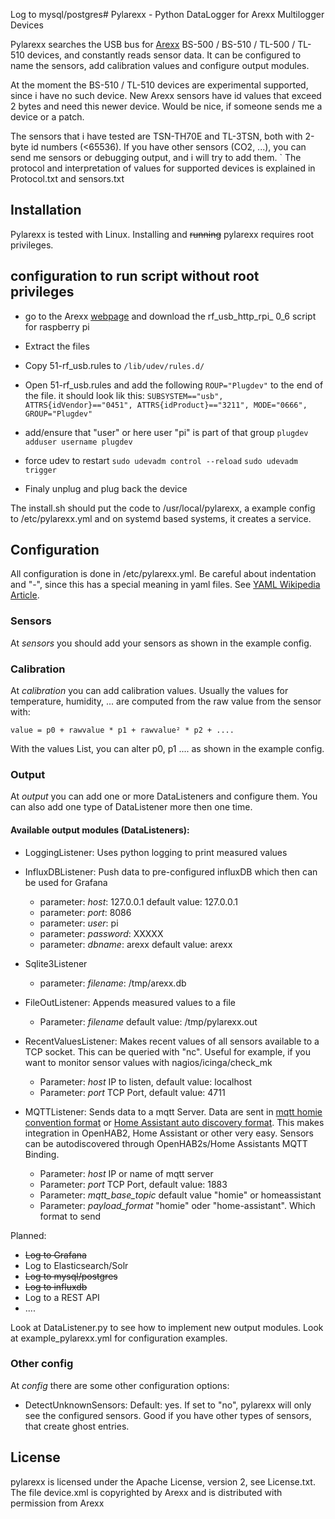 Log to mysql/postgres# Pylarexx - Python DataLogger for Arexx Multilogger Devices

Pylarexx searches the USB bus for [Arexx](http://www.arexx.com/templogger/html/en/index.php) BS-500 / BS-510 / TL-500 / TL-510 devices, and constantly reads sensor data. It can be configured to name the sensors, add calibration values and configure output modules.

At the moment the BS-510 / TL-510 devices are experimental supported, since i have no such device. New Arexx sensors have id values that exceed 2 bytes and need this newer device. Would be nice, if someone sends me a device or a patch.

The sensors that i have tested are TSN-TH70E and TL-3TSN, both with 2-byte id numbers (<65536). If you have other sensors (CO2, ...), you can send me sensors or debugging output, and i will try to add them.
`
The protocol and interpretation of values for supported devices is explained in Protocol.txt and sensors.txt
  
## Installation

Pylarexx is tested with Linux. Installing and ~~running~~ pylarexx requires root privileges.

## configuration to run script without root privileges 

- go to the Arexx [webpage](http://www.arexx.com/templogger/html/de/software.php) and download the rf_usb_http_rpi_ 0_6 script for raspberry pi
- Extract the files

- Copy 51-rf_usb.rules to `/lib/udev/rules.d/`
- Open 51-rf_usb.rules and add the following `ROUP="Plugdev"` to the end of the file. it should look lik this:
`SUBSYSTEM=="usb", ATTRS{idVendor}=="0451", ATTRS{idProduct}=="3211", MODE="0666", GROUP="Plugdev"`

- add/ensure that "user" or here user "pi" is part of that group `plugdev`
`adduser username plugdev`

- force udev to restart
`sudo udevadm control --reload`
`sudo udevadm trigger`
- Finaly unplug and plug back the device



The install.sh should put the code to /usr/local/pylarexx, a example config to /etc/pylarexx.yml and on systemd based systems, it creates a service.

## Configuration

All configuration is done in /etc/pylarexx.yml. Be careful about indentation and "-", since this has a special meaning in yaml files. See [YAML Wikipedia Article](https://en.wikipedia.org/wiki/YAML).

### Sensors
At *sensors* you should add your sensors as shown in the example config.

### Calibration
At *calibration* you can add calibration values. Usually the values for temperature, humidity, ... are computed from the raw value from the sensor with:

`value = p0 + rawvalue * p1 + rawvalue² * p2 + ....`

With the values List, you can alter p0, p1 .... as shown in the example config.

### Output

At *output* you can add one or more DataListeners and configure them. You can also add one type of DataListener more then one time.

#### Available output modules (DataListeners):

- LoggingListener: Uses python logging to print measured values

- InfluxDBListener: Push data to pre-configured influxDB which then can be used for Grafana 
    * parameter: *host*: 127.0.0.1 default value: 127.0.0.1
    * parameter: *port*: 8086
    * parameter: *user*: pi 
    * parameter: *password*: XXXXX
    * parameter: *dbname*: arexx default value: arexx
    
 - Sqlite3Listener
    * parameter: *filename*: /tmp/arexx.db
    
- FileOutListener: Appends measured values to a file
    * Parameter: *filename* default value: /tmp/pylarexx.out
    
- RecentValuesListener: Makes recent values of all sensors available to a TCP socket. This can be queried with "nc". Useful for example, if you want to monitor sensor values with nagios/icinga/check_mk
    * Parameter: *host* IP to listen, default value: localhost
    * Parameter: *port* TCP Port, default value: 4711
    
- MQTTListener: Sends data to a mqtt Server. Data are sent in [mqtt homie convention format](https://homieiot.github.io/specification/) or [Home Assistant auto discovery format](https://www.home-assistant.io/docs/mqtt/discovery/). This makes integration in OpenHAB2, Home Assistant or other very easy. Sensors can be autodiscovered through OpenHAB2s/Home Assistants MQTT Binding.
    * Parameter: *host* IP or name of mqtt server
    * Parameter: *port* TCP Port, default value: 1883
    * Parameter: *mqtt_base_topic* default value "homie" or homeassistant
    * Parameter: *payload_format* "homie" oder "home-assistant". Which format to send



Planned:
- ~~Log to Grafana~~
- Log to Elasticsearch/Solr
- ~~Log to mysql/postgres~~
- ~~Log to influxdb~~
- Log to a REST API
- ....

Look at DataListener.py to see how to implement new output modules. Look at example_pylarexx.yml for configuration examples.

### Other config

At *config* there are some other configuration options:

* DetectUnknownSensors: Default: yes. If set to "no", pylarexx will only see the configured sensors. Good if you have other types of sensors, that create ghost entries.


## License

pylarexx is licensed under the Apache License, version 2, see License.txt.
The file device.xml is copyrighted by Arexx and is distributed with permission from Arexx
